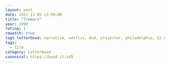 ```yaml
---
layout: post 
date: 2011-11-05 23:59:00
title: "Tremors"
year: 1990
rating: 1
rewatch: true
tags_letterboxd: narrative, netflix, dvd, projector, philadelphia, 12 hours of horror, Leah
tags:
  - film
category: Letterboxd
canonical: https://boxd.it/zd5
---
```

